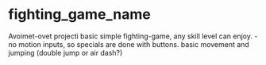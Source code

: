 # fighting_game_name
Avoimet-ovet  projecti 
basic simple fighting-game, any skill level can enjoy. 
-no motion inputs, so specials are done with buttons.
basic movement and jumping (double jump or air dash?) 
